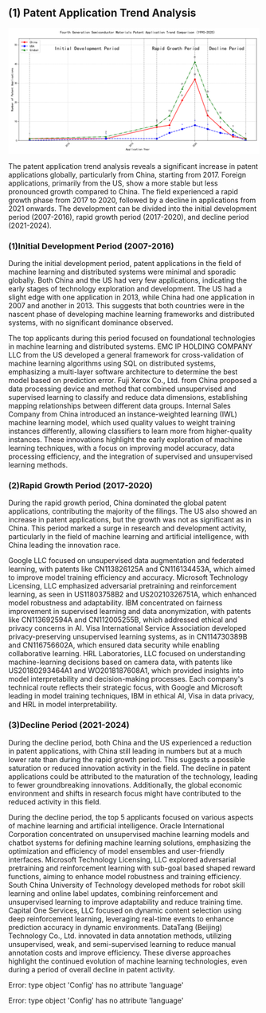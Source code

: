 ## (1) Patent Application Trend Analysis
![Trend Chart](./trend_chart.png "Patent Application Trend Chart")

The patent application trend analysis reveals a significant increase in patent applications globally, particularly from China, starting from 2017. Foreign applications, primarily from the US, show a more stable but less pronounced growth compared to China. The field experienced a rapid growth phase from 2017 to 2020, followed by a decline in applications from 2021 onwards. The development can be divided into the initial development period (2007-2016), rapid growth period (2017-2020), and decline period (2021-2024).
### (1)Initial Development Period (2007-2016)

During the initial development period, patent applications in the field of machine learning and distributed systems were minimal and sporadic globally. Both China and the US had very few applications, indicating the early stages of technology exploration and development. The US had a slight edge with one application in 2013, while China had one application in 2007 and another in 2013. This suggests that both countries were in the nascent phase of developing machine learning frameworks and distributed systems, with no significant dominance observed.

The top applicants during this period focused on foundational technologies in machine learning and distributed systems. EMC IP HOLDING COMPANY LLC from the US developed a general framework for cross-validation of machine learning algorithms using SQL on distributed systems, emphasizing a multi-layer software architecture to determine the best model based on prediction error. Fuji Xerox Co., Ltd. from China proposed a data processing device and method that combined unsupervised and supervised learning to classify and reduce data dimensions, establishing mapping relationships between different data groups. Internal Sales Company from China introduced an instance-weighted learning (IWL) machine learning model, which used quality values to weight training instances differently, allowing classifiers to learn more from higher-quality instances. These innovations highlight the early exploration of machine learning techniques, with a focus on improving model accuracy, data processing efficiency, and the integration of supervised and unsupervised learning methods.

### (2)Rapid Growth Period (2017-2020)

During the rapid growth period, China dominated the global patent applications, contributing the majority of the filings. The US also showed an increase in patent applications, but the growth was not as significant as in China. This period marked a surge in research and development activity, particularly in the field of machine learning and artificial intelligence, with China leading the innovation race.

Google LLC focused on unsupervised data augmentation and federated learning, with patents like CN113826125A and CN116134453A, which aimed to improve model training efficiency and accuracy. Microsoft Technology Licensing, LLC emphasized adversarial pretraining and reinforcement learning, as seen in US11803758B2 and US20210326751A, which enhanced model robustness and adaptability. IBM concentrated on fairness improvement in supervised learning and data anonymization, with patents like CN113692594A and CN112005255B, which addressed ethical and privacy concerns in AI. Visa International Service Association developed privacy-preserving unsupervised learning systems, as in CN114730389B and CN116756602A, which ensured data security while enabling collaborative learning. HRL Laboratories, LLC focused on understanding machine-learning decisions based on camera data, with patents like US20180293464A1 and WO2018187608A1, which provided insights into model interpretability and decision-making processes. Each company's technical route reflects their strategic focus, with Google and Microsoft leading in model training techniques, IBM in ethical AI, Visa in data privacy, and HRL in model interpretability.

### (3)Decline Period (2021-2024)

During the decline period, both China and the US experienced a reduction in patent applications, with China still leading in numbers but at a much lower rate than during the rapid growth period. This suggests a possible saturation or reduced innovation activity in the field. The decline in patent applications could be attributed to the maturation of the technology, leading to fewer groundbreaking innovations. Additionally, the global economic environment and shifts in research focus might have contributed to the reduced activity in this field.

During the decline period, the top 5 applicants focused on various aspects of machine learning and artificial intelligence. Oracle International Corporation concentrated on unsupervised machine learning models and chatbot systems for defining machine learning solutions, emphasizing the optimization and efficiency of model ensembles and user-friendly interfaces. Microsoft Technology Licensing, LLC explored adversarial pretraining and reinforcement learning with sub-goal based shaped reward functions, aiming to enhance model robustness and training efficiency. South China University of Technology developed methods for robot skill learning and online label updates, combining reinforcement and unsupervised learning to improve adaptability and reduce training time. Capital One Services, LLC focused on dynamic content selection using deep reinforcement learning, leveraging real-time events to enhance prediction accuracy in dynamic environments. DataTang (Beijing) Technology Co., Ltd. innovated in data annotation methods, utilizing unsupervised, weak, and semi-supervised learning to reduce manual annotation costs and improve efficiency. These diverse approaches highlight the continued evolution of machine learning technologies, even during a period of overall decline in patent activity.



Error: type object 'Config' has no attribute 'language'

Error: type object 'Config' has no attribute 'language'